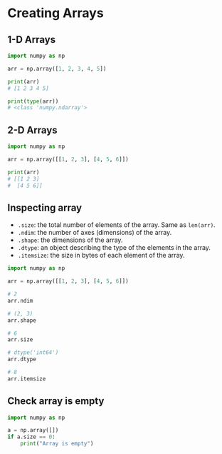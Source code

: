 # Creating Arrays

## 1-D Arrays

```py
import numpy as np

arr = np.array([1, 2, 3, 4, 5])

print(arr)
# [1 2 3 4 5]

print(type(arr))
# <class 'numpy.ndarray'>
```


## 2-D Arrays

```py
import numpy as np

arr = np.array([[1, 2, 3], [4, 5, 6]])

print(arr)
# [[1 2 3]
#  [4 5 6]]
```


## Inspecting array

- `.size`: the total number of elements of the array. Same as `len(arr)`.
- `.ndim`: the number of axes (dimensions) of the array.
- `.shape`: the dimensions of the array.
- `.dtype`: an object describing the type of the elements in the array.
- `.itemsize`: the size in bytes of each element of the array.


```py
import numpy as np

arr = np.array([[1, 2, 3], [4, 5, 6]])

# 2
arr.ndim

# (2, 3)
arr.shape

# 6
arr.size

# dtype('int64')
arr.dtype

# 8
arr.itemsize
```


## Check array is empty

```py
import numpy as np

a = np.array([])
if a.size == 0:
    print("Array is empty")
```
